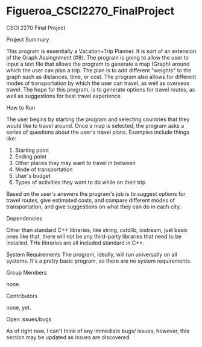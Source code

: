 # Figueroa_CSCI2270_FinalProject
CSCI 2270 Final Project 


Project Summary 

This program is essentially a Vacation+Trip Planner. It is sort of an extension of the Graph Assingnment (#8). The program is going to allow the user to input a text file that allows the program to generate a map (Graph) around which the user can plan a trip. The plan is to add different "weights" to the graph such as distances, time, or cost. The program also allows for different modes of transportation by which the user can travel, as well as overseas travel. The hope for this program, is to generate options for travel routes, as well as suggestions for best travel experience. 

How to Run

The user begins by starting the program and selecting countries that they would like to travel around. Once a map is selected, the program asks a series of questions about the user's travel plans. Examples include things like: 

1. Starting point
2. Ending point
3. Other places they may want to travel in between
4. Mode of transportation
5. User's budget
6. Types of activities they want to do while on their trip 
 
Based on the user's answers the program's job is to suggest options for travel routes, give estimated costs, and compare different modes of transportation, and give suggestions on what they can do in each city. 

Dependencies


Other than standard C++ libraries, like string, cstdlib, iostream, just basic ones like that, there will not be any third-party libraries that need to be installed. THe libraries are all included standard in C++.

System Requirements
The program, ideally, will run universally on all systems. It's a pretty basic program, so there are no system requirements. 

Group Members

none.

Contributors

none, yet. 

Open issues/bugs

As of right now, I can't think of any immediate bugs/ issues, however, this section may be updated as issues are discovered. 

